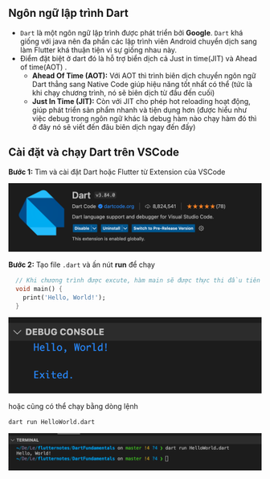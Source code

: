 ## Ngôn ngữ lập trình Dart

- `Dart` là một ngôn ngữ lập trình được phát triển bởi **Google**. `Dart` khá giống với java nên đa phần các lập trình viên Android chuyển dịch sang làm Flutter khá thuận tiện vì sự giống nhau này.
- Điểm đặt biệt ở dart đó là hỗ trợ biển dịch cả Just in time(JIT) và Ahead of time(AOT) .
  - **Ahead Of Time (AOT):** Với AOT thì trình biên dịch chuyển ngôn ngữ Dart thẳng sang Native Code giúp hiệu năng tốt nhất có thể (tức là khi chạy chương trình, nó sẽ biên dịch từ đầu đến cuối)
  - **Just In Time (JIT):** Còn với JIT cho phép hot reloading hoạt động, giúp phát triển sản phẩm nhanh và tiện dụng hơn (được hiểu như việc debug trong ngôn ngữ khác là debug hàm nào chạy hàm đó thì ở đây nó sẽ viết đến đâu biên dịch ngay đến đấy)

## Cài đặt và chạy Dart trên VSCode

**Bước 1:** Tìm và cài đặt Dart hoặc Flutter từ Extension của VSCode

![Flutter extension](../Imgs/setup_4.png)

**Bước 2:** Tạo file `.dart` và ấn nút **run** để chạy

```Dart
  // Khi chương trình được excute, hàm main sẽ được thực thi đầu tiên
  void main() {
    print('Hello, World!');
  }
```

![alt text](../Imgs/setup_5.png)

hoặc cũng có thể chạy bằng dòng lệnh 

```bash
dart run HelloWorld.dart
```

![Flutter extension](../Imgs/setup_6.png)